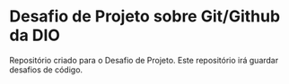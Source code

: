 # Desafio de Projeto sobre Git/Github da DIO

Repositório criado para o Desafio de Projeto.
Este repositório irá guardar desafios de código.